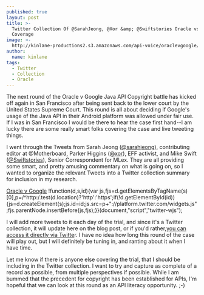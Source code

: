 ```yaml
---
published: true
layout: post
title: >-
  Twitter Collection Of @SarahJeong, @Xor &amp; @Swiftstories Oracle vs Google
  Coverage
image: >-
  http://kinlane-productions2.s3.amazonaws.com/api-voice/oraclevgoogle/oraclevgoogle.png
author:
  name: kinlane
tags:
  - Twitter
  - Collection
  - Oracle
---
```

The next round of the Oracle v Google Java API Copyright battle has kicked off again in San Francisco after being sent back to the lower court by the United States Supreme Court. This round is all about deciding if Google's usage of the Java API in their Android platform was allowed under fair use. If I was in San Francisco I would be there to hear the case first hand--I am lucky there are some really smart folks covering the case and live tweeting things.

I went through the Tweets from Sarah Jeong ([@sarahjeong](https://twitter.com/sarahjeong)), contributing editor at @Motherboard, Parker Higgins ([@xor](https://twitter.com/xor)), EFF activist, and Mike Swift ([@Swiftstories](https://twitter.com/Swiftstories)), Senior Correspondent for MLex. They are all providing some smart, and pretty amusing commentary on what is going on, so I wanted to organize the relevant Tweets into a Twitter collection summary for inclusion in my research. 

[Oracle v Google](https://twitter.com/kinlane/timelines/730194899920932864) !function(d,s,id){var js,fjs=d.getElementsByTagName(s)\[0\],p=/^http:/.test(d.location)?'http':'https';if(!d.getElementById(id)){js=d.createElement(s);js.id=id;js.src=p+"://platform.twitter.com/widgets.js";fjs.parentNode.insertBefore(js,fjs);}}(document,"script","twitter-wjs");

I will add more tweets to it each day of the trial, and since it's a Twitter collection, it will update here on the blog post, or if you'd rather,[you can access it directly via Twitte](https://twitter.com/kinlane/timelines/730194899920932864)r. I have no idea how long this round of the case will play out, but I will definitely be tuning in, and ranting about it when I have time. 

Let me know if there is anyone else covering the trial, that I should be including in the Twitter collection. I want to try and capture as complete of a record as possible, from multiple perspectives if possible. While I am bummed that the precedent for copyright has been established for APIs, I'm hopeful that we can look at this round as an API literacy opportunity. ;-)